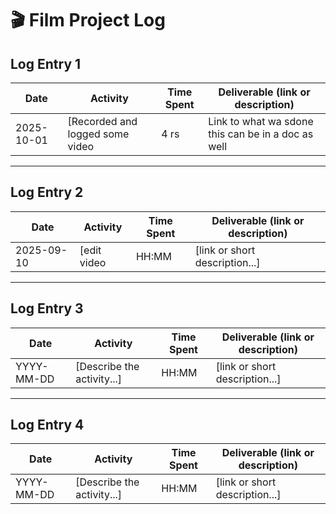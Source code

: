 # 🎬 Film Project Log

## Log Entry 1
| Date       | Activity                  | Time Spent | Deliverable (link or description) |
|------------|---------------------------|------------|-----------------------------------|
| 2025-10-01 | [Recorded and logged some video | 4 rs      | Link to what wa sdone this can be in a doc as well    |

---

## Log Entry 2
| Date       | Activity                  | Time Spent | Deliverable (link or description) |
|------------|---------------------------|------------|-----------------------------------|
| 2025-09-10 | [edit video | HH:MM      | [link or short description...]    |

---

## Log Entry 3
| Date       | Activity                  | Time Spent | Deliverable (link or description) |
|------------|---------------------------|------------|-----------------------------------|
| YYYY-MM-DD | [Describe the activity...] | HH:MM      | [link or short description...]    |

---

## Log Entry 4
| Date       | Activity                  | Time Spent | Deliverable (link or description) |
|------------|---------------------------|------------|-----------------------------------|
| YYYY-MM-DD | [Describe the activity...] | HH:MM      | [link or short description...]    |

